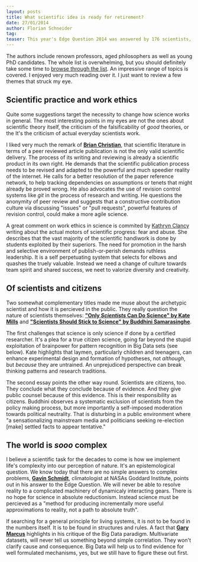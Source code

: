 ```yaml
---
layout: posts
title: What scientific idea is ready for retirement?
date: 27/01/2014
author: Florian Schneider
tag:
teaser: This year's Edge Question 2014 was answered by 176 scientists, writers, philosophers, ... thinkers. One hundred and seventy six pleas for a sane way of thinking.
---
```

 
The authors include renown professors, aged philosophers as well as young PhD candidates. The whole list is overwhelming, but you should definitely take some time to [browse through the list](http://www.edge.org/contributors/what-scientific-idea-is-ready-for-retirement). An impressive range of topics is covered. I enjoyed very much reading over it. I just want to review a few themes that struck my eye. 

## Scientific practice and work ethics

Quite some suggestions target the necessity to change how science works in general. The most interesting points in my eyes are not the ones about scientific theory itself, the criticism of the falsificability of *good* theories, or the 
It's the criticism of actual everyday scientists work. 

I liked very much the remark of [**Brian Christian**](http://www.edge.org/response-detail/25514), that scientific literature in terms of a peer reviewed article publication is not the only valid scientific delivery. The process of its writing and reviewing is already a scientific product in its own right. He demands that the scientific publication process needs to be revised and adapted to the powerful and much speedier reality of the internet. He calls for a better resolution of the paper reference network, to help tracking dependencies on assumptions or tenets that might already be proved wrong. He also advocates the use of revision control systems like *git* in the process of research and writing. He questions the anonymity of peer review and suggests that a constructive contribution culture via discussing "issues" or "pull requests", powerful features of revision control, could make a more agile science.  

A great comment on work ethics in science is commited by [Kathryn Clancy](http://www.edge.org/response-detail/25516) writing about the actual motors of scientific progress: fear and abuse. She describes that the vast majority of the scientific handiwork is done by students exploited by their superiors. The need for promotion in the harsh and selective environment of publish-or-perish demands ruthless leadership. It is a self perpetuating system that selects for elbows and quashes the truely valuable. Instead we need a change of culture towards team spirit and shared success, we neet to valorize diversity and creativity. 


## Of scientists and citizens

Two somewhat complementary titles made me muse about the archetypic scientist and how it is percieved in the public. They really question the nature of scientists themselves: [**"Only *Scientists* Can Do Science" by Kate Mills**](http://www.edge.org/response-detail/25504)  and [**"Scientists Should Stick to Science"  by Buddhini Samarasinghe**](http://www.edge.org/response-detail/25464). 

The first challenges that science is only science if done by a certified researcher. It's a plea for a true citizen science, going far beyond the stupid exploitation of brainpower for pattern recognition in Big Data sets (see below). Kate highlights that laymen, particularly children and teenagers, can enhance experimental design and formation of hypotheses, not *although*, but *because* they are untrained. An unprejudiced perspective can break thinking patterns and research traditions. 

The second essay points the other way round. Scientists are citizens, too. They conclude what they conclude because of evidence. And they give public counsel because of this evidence. This is their responsibility as citizens. Buddhini observes a systematic exclusion of scientists from the policy making process, but more importantly a self-imposed moderation towards political neutrality. That is disturbing in a public environment where "a sensationalizing mainstream media and politicians seeking re-election \[make\] settled facts to appear tentative."

## The world is *sooo* complex

I believe a scientific task for the decades to come is how we implement life's complexity into our perception of nature. It's an epistemological question. We know today that there are no simple answers to complex problems, [**Gavin Schmidt**](http://www.edge.org/response-detail/25484), climatologist at NASAs Goddard Institute, points out in his answer to the Edge Question. We will never be able to resolve reality to a complicated machinery of dynamicaly interacting gears. There is no hope for science in absolute reductionism. Instead science must be percieved as a "method for producing incrementally more useful approximations to reality, not a path to absolute truth". 

If searching for a general principle for living systems, it is not to be found in the numbers itself. It is to be found in structures and rules. A fact that [**Gary Marcus**](http://www.edge.org/response-detail/25512) highlights in his critique of the Big Data paradigm. Multivariate datasets, will never tell us something beyond simple correlation. They won't clarify cause and consequence. Big Data will help us to find evidence for well formulated mechanisms, yes, but we still have to figure these out first.
